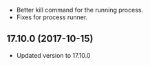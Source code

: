 - Better kill command for the running process.
- Fixes for process runner.

## 17.10.0 (2017-10-15) 

- Updated version to 17.10.0
